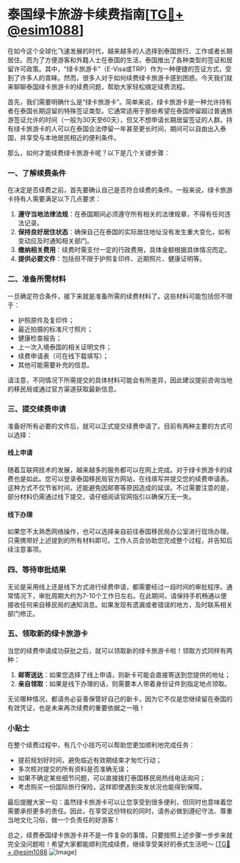# 泰国绿卡旅游卡续费指南[[TG💪+ @esim1088](https://t.me/s/esim1088)]

在如今这个全球化飞速发展的时代，越来越多的人选择到泰国旅行、工作或者长期居住。而为了方便游客和外籍人士在泰国的生活，泰国推出了各种类型的签证和居留许可政策。其中，“绿卡旅游卡”（E-Visa或TRP）作为一种便捷的签证方式，受到了许多人的青睐。然而，很多人对于如何续费绿卡旅游卡感到困惑。今天我们就来聊聊泰国绿卡旅游卡的续费问题，帮助大家轻松搞定续费流程。

首先，我们需要明确什么是“绿卡旅游卡”。简单来说，绿卡旅游卡是一种允许持有者在泰国长期逗留的特殊签证类型。它通常适用于那些希望在泰国停留超过普通旅游签证允许的时间（一般为30天至60天），但又不想申请长期居留签证的人群。持有绿卡旅游卡的人可以在泰国合法停留一年甚至更长时间，期间可以自由出入泰国，并享受与本地居民相近的便利条件。

那么，如何才能续费绿卡旅游卡呢？以下是几个关键步骤：

### 一、了解续费条件

在决定是否续费之前，首先要确认自己是否符合续费的条件。一般来说，绿卡旅游卡持有人需要满足以下几点要求：

1. **遵守当地法律法规**：在泰国期间必须遵守所有相关的法律规章，不得有任何违法记录。
2. **保持良好居住状态**：确保自己在泰国的实际居住地址没有发生重大变化，如有变动应及时通知相关部门。
3. **缴纳相关费用**：续费时需支付一定的行政费用，具体金额根据具体情况而定。
4. **提供必要文件**：包括但不限于护照复印件、近期照片、健康证明等。

### 二、准备所需材料

一旦确定符合条件，接下来就是准备所需的续费材料了。这些材料可能包括但不限于：

- 护照原件及复印件；
- 最近拍摄的标准尺寸照片；
- 健康检查报告；
- 上一次入境泰国的相关证明文件；
- 续费申请表（可在线下载填写）；
- 其他可能需要补充的信息。

请注意，不同情况下所需提交的具体材料可能会有所差异，因此建议提前咨询当地的移民局或通过官方渠道获取最新信息。

### 三、提交续费申请

准备好所有必要的文件后，就可以正式提交续费申请了。目前有两种主要的方式可以选择：

#### 线上申请

随着互联网技术的发展，越来越多的服务都可以在网上完成。对于绿卡旅游卡的续费也是如此。您可以登录泰国移民局官方网站，在线填写并提交您的续费申请表。这种方式不仅节省时间，还能避免因邮寄等原因造成的延误。不过需要注意的是，部分材料仍需通过线下提交，请仔细阅读官网指引以确保万无一失。

#### 线下办理

如果您不太熟悉网络操作，也可以选择亲自前往泰国移民局办公室进行现场办理。只需携带好上述提到的所有材料即可。工作人员会协助您完成整个过程，并告知后续注意事项。

### 四、等待审批结果

无论是采用线上还是线下方式进行续费申请，都需要经过一段时间的审批程序。通常情况下，审批周期大约为7-10个工作日左右。在此期间，请保持手机畅通以便接收任何来自移民局的通知消息。如果发现有遗漏或者错误的地方，及时联系相关部门修正。

### 五、领取新的绿卡旅游卡

当您的续费申请成功获批之后，就可以领取新的绿卡旅游卡啦！领取方式同样有两种：

1. **邮寄送达**：如果您选择了线上申请，则新卡可能会直接寄送到您提供的地址；
2. **亲自领取**：如果是线下办理的话，则需要本人带着身份证件到指定地点领取。

无论哪种情况，都请务必妥善保管好自己的新卡，因为它不仅是您继续留在泰国的有效凭证，也是未来再次续费的重要依据之一哦！

### 小贴士

在整个续费过程中，有几个小技巧可以帮助您更加顺利地完成任务：

- 提前规划好时间，避免临近有效期结束才匆忙行动；
- 多次核对提交的所有资料是否准确无误；
- 如果不确定某些细节问题，可以直接拨打泰国移民局热线电话询问；
- 考虑购买一份国际旅行保险，这样即使遇到突发状况也能得到保障。

最后提醒大家一句：虽然绿卡旅游卡可以让您享受到很多便利，但同时也意味着您需要承担更多的责任。因此，在享受这份特权的同时，请务必做到遵纪守法、尊重当地文化习俗，做一个负责任的好游客！

总之，续费泰国绿卡旅游卡并不是一件复杂的事情，只要按照上述步骤一步步来就完全没问题啦！希望大家都能顺利完成续费，继续享受美好的泰式生活吧～ [[TG💪+ @esim1088](https://t.me/s/esim1088) ![Image](https://i.postimg.cc/4NQfJmqS/Snipaste-2025-05-13-00-14-12.png)]
